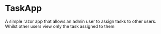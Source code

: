 # TaskApp
A simple razor app that allows an admin user to assign tasks to other users. Whilst other users view only the task assigned to them
